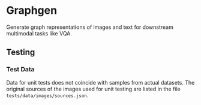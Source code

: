 # Graphgen

Generate graph representations of images and text for downstream multimodal
tasks like VQA.

## Testing

### Test Data

Data for unit tests does not coincide with samples from actual datasets.
The original sources of the images used for unit testing are listed in the file `tests/data/images/sources.json`.
